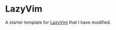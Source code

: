 # LazyVim
A starter template for [LazyVim](https://github.com/LazyVim/LazyVim) that I have modified.
